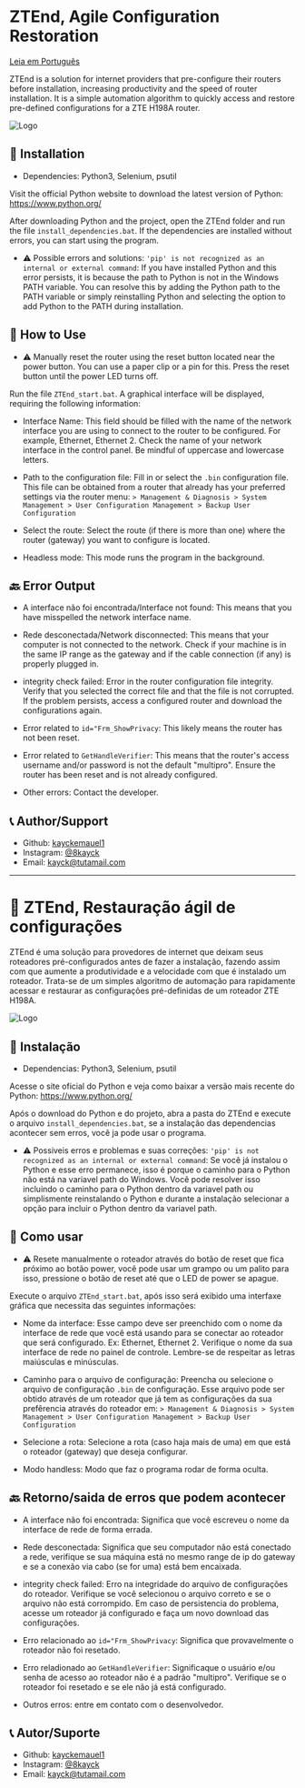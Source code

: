# ZTEnd, Agile Configuration Restoration

[Leia em Português](#-ztend-restauração-ágil-de-configurações)

ZTEnd is a solution for internet providers that pre-configure their routers before installation, increasing productivity and the speed of router installation. It is a simple automation algorithm to quickly access and restore pre-defined configurations for a ZTE H198A router.

![Logo](https://i.ibb.co/gzQ5KmS/ZTEnd.png)

## 🔧 Installation

* Dependencies: Python3, Selenium, psutil

Visit the official Python website to download the latest version of Python: https://www.python.org/

After downloading Python and the project, open the ZTEnd folder and run the file ```install_dependencies.bat```. If the dependencies are installed without errors, you can start using the program.

* ⚠️ Possible errors and solutions:
```'pip' is not recognized as an internal or external command```:
If you have installed Python and this error persists, it is because the path to Python is not in the Windows PATH variable. You can resolve this by adding the Python path to the PATH variable or simply reinstalling Python and selecting the option to add Python to the PATH during installation.

## 🎠 How to Use

* ⚠️ Manually reset the router using the reset button located near the power button. You can use a paper clip or a pin for this. Press the reset button until the power LED turns off.

Run the file ```ZTEnd_start.bat```. A graphical interface will be displayed, requiring the following information:
* Interface Name: This field should be filled with the name of the network interface you are using to connect to the router to be configured. For example, Ethernet, Ethernet 2. Check the name of your network interface in the control panel. Be mindful of uppercase and lowercase letters.

* Path to the configuration file: Fill in or select the ```.bin``` configuration file. This file can be obtained from a router that already has your preferred settings via the router menu: ```> Management & Diagnosis > System Management > User Configuration Management > Backup User Configuration```

* Select the route: Select the route (if there is more than one) where the router (gateway) you want to configure is located.

* Headless mode: This mode runs the program in the background.

## 🔙 Error Output

* A interface não foi encontrada/Interface not found: This means that you have misspelled the network interface name.

* Rede desconectada/Network disconnected: This means that your computer is not connected to the network. Check if your machine is in the same IP range as the gateway and if the cable connection (if any) is properly plugged in.

* integrity check failed: Error in the router configuration file integrity. Verify that you selected the correct file and that the file is not corrupted. If the problem persists, access a configured router and download the configurations again.

* Error related to ```id="Frm_ShowPrivacy```: This likely means the router has not been reset.

* Error related to ```GetHandleVerifier```: This means that the router's access username and/or password is not the default "multipro". Ensure the router has been reset and is not already configured.

* Other errors: Contact the developer.

## 📞 Author/Support
- Github: [kayckemauel1](https://github.com/kayckemanuel1)
- Instagram: [@8kayck](https://www.instagram.com/8kayck)
- Email: [kayck@tutamail.com](mailto:kayck@tutamail.com)

---

# 🚀 ZTEnd, Restauração ágil de configurações

ZTEnd é uma solução para provedores de internet que deixam seus roteadores pré-configurados antes de fazer a instalação, fazendo assim com que aumente a produtividade e a velocidade com que é instalado um roteador. Trata-se de um simples algoritmo de automação para rapidamente acessar e restaurar as configurações pré-definidas de um roteador ZTE H198A.

![Logo](https://i.ibb.co/gzQ5KmS/ZTEnd.png)

## 🔧 Instalação

* Dependencias: Python3, Selenium, psutil

Acesse o site oficial do Python e veja como baixar a versão mais recente do Python: https://www.python.org/

Após o download do Python e do projeto, abra a pasta do ZTEnd e execute o arquivo ```install_dependencies.bat```, se a instalação das dependencias acontecer sem erros, você ja pode usar o programa.

* ⚠️ Possiveis erros e problemas e suas correções:
```'pip' is not recognized as an internal or external command```:
Se você já instalou o Python e esse erro permanece, isso é porque o caminho para o Python não está na variavel path do Windows. Você pode resolver isso incluindo o caminho para o Python dentro da variavel path ou simplismente reinstalando o Python e durante a instalação selecionar a opção para incluir o Python dentro da variavel path.

## 🎠 Como usar

* ⚠️ Resete manualmente o roteador através do botão de reset que fica próximo ao botão power, você pode usar um grampo ou um palito para isso, pressione o botão de reset até que o LED de power se apague.

Execute o arquivo ```ZTEnd_start.bat```, após isso será exibido uma interfaxe gráfica que necessita das seguintes informações: 
* Nome da interface: Esse campo deve ser preenchido com o nome da interface de rede que você está usando para se conectar ao roteador que será configurado. Ex: Ethernet, Ethernet 2. Verifique o nome da sua interface de rede no painel de controle. Lembre-se de respeitar as letras maiúsculas e minúsculas.

* Caminho para o arquivo de configuração: Preencha ou selecione o arquivo de configuração ```.bin``` de configuração. Esse arquivo pode ser obtido através de um roteador que já tem as configurações da sua prefêrencia através do roteador em: ```> Management & Diagnosis > System Management > User Configuration Management > Backup User Configuration```

* Selecione a rota: Selecione a rota (caso haja mais de uma) em que está o roteador (gateway) que deseja configurar.

* Modo handless: Modo que faz o programa rodar de forma oculta.

## 🔙 Retorno/saida de erros que podem acontecer

* A interface não foi encontrada: Significa que você escreveu o nome da interface de rede de forma errada.

* Rede desconectada: Significa que seu computador não está conectado a rede, verifique se sua máquina está no mesmo range de ip do gateway e se a conexão via cabo (se for uma) está bem encaixada.

* integrity check failed: Erro na integridade do arquivo de configurações do roteador. Verifique se você selecionou o arquivo correto e se o arquivo não está corrompido. Em caso de persistencia do problema, acesse um roteador já configurado e faça um novo download das configurações.

* Erro relacionado ao ```id="Frm_ShowPrivacy```: Significa que provavelmente o roteador não foi resetado.

* Erro reladionado ao ```GetHandleVerifier```: Significaque o usuário e/ou senha de acesso ao roteador não é a padrão "multipro". Verifique se o roteador foi resetado e se ele não já está configurado.

* Outros erros: entre em contato com o desenvolvedor.

## 📞 Autor/Suporte
- Github: [kayckemauel1](https://github.com/kayckemanuel1)
- Instagram: [@8kayck](https://www.instagram.com/8kayck)
- Email: [kayck@tutamail.com](mailto:kayck@tutamail.com)

